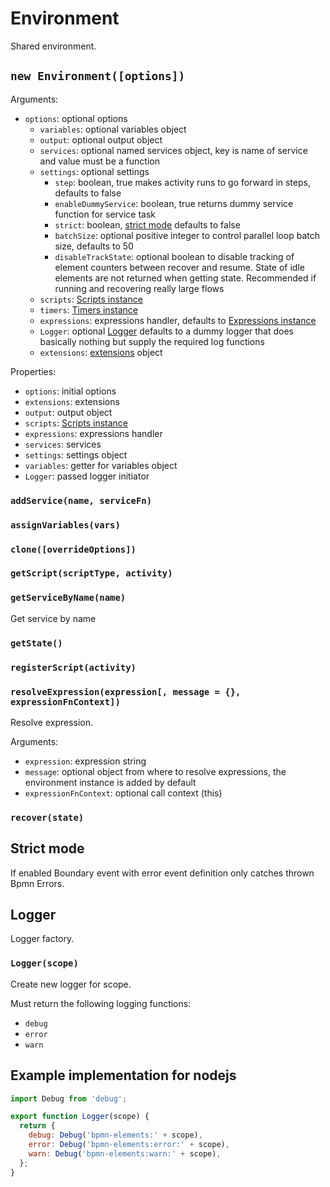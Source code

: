 # Environment

Shared environment.

## `new Environment([options])`

Arguments:

- `options`: optional options
  - `variables`: optional variables object
  - `output`: optional output object
  - `services`: optional named services object, key is name of service and value must be a function
  - `settings`: optional settings
    - `step`: boolean, true makes activity runs to go forward in steps, defaults to false
    - `enableDummyService`: boolean, true returns dummy service function for service task
    - `strict`: boolean, [strict mode](#strict-mode) defaults to false
    - `batchSize`: optional positive integer to control parallel loop batch size, defaults to 50
    - `disableTrackState`: optional boolean to disable tracking of element counters between recover and resume. State of idle elements are not returned when getting state. Recommended if running and recovering really large flows
  - `scripts`: [Scripts instance](/docs/Scripts.md)
  - `timers`: [Timers instance](/docs/Timers.md)
  - `expressions`: expressions handler, defaults to [Expressions instance](/docs/Expression.md)
  - `Logger`: optional [Logger](#logger) defaults to a dummy logger that does basically nothing but supply the required log functions
  - `extensions`: [extensions](/docs/Extension.md) object

Properties:

- `options`: initial options
- `extensions`: extensions
- `output`: output object
- `scripts`: [Scripts instance](/docs/Scripts.md)
- `expressions`: expressions handler
- `services`: services
- `settings`: settings object
- `variables`: getter for variables object
- `Logger`: passed logger initiator

### `addService(name, serviceFn)`

### `assignVariables(vars)`

### `clone([overrideOptions])`

### `getScript(scriptType, activity)`

### `getServiceByName(name)`

Get service by name

### `getState()`

### `registerScript(activity)`

### `resolveExpression(expression[, message = {}, expressionFnContext])`

Resolve expression.

Arguments:

- `expression`: expression string
- `message`: optional object from where to resolve expressions, the environment instance is added by default
- `expressionFnContext`: optional call context (this)

### `recover(state)`

## Strict mode

If enabled Boundary event with error event definition only catches thrown Bpmn Errors.

## Logger

Logger factory.

### `Logger(scope)`

Create new logger for scope.

Must return the following logging functions:

- `debug`
- `error`
- `warn`

## Example implementation for nodejs

```js
import Debug from 'debug';

export function Logger(scope) {
  return {
    debug: Debug('bpmn-elements:' + scope),
    error: Debug('bpmn-elements:error:' + scope),
    warn: Debug('bpmn-elements:warn:' + scope),
  };
}
```

